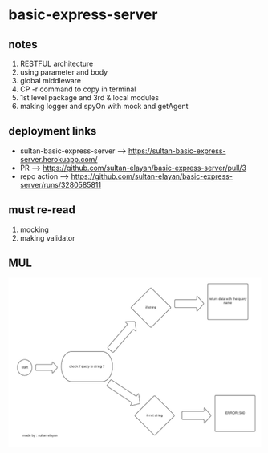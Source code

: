 # basic-express-server

## notes 

1. RESTFUL architecture
2. using parameter and body
3. global middleware 
4. CP -r command to copy in terminal 
5. 1st level package and 3rd & local modules
6. making logger and spyOn with mock and getAgent 

## deployment links

- sultan-basic-express-server --> https://sultan-basic-express-server.herokuapp.com/ 
- PR --> https://github.com/sultan-elayan/basic-express-server/pull/3 
- repo action --> https://github.com/sultan-elayan/basic-express-server/runs/3280585811 

## must re-read 

1. mocking 
2. making validator

## MUL 

![](lab-02.jpeg)
